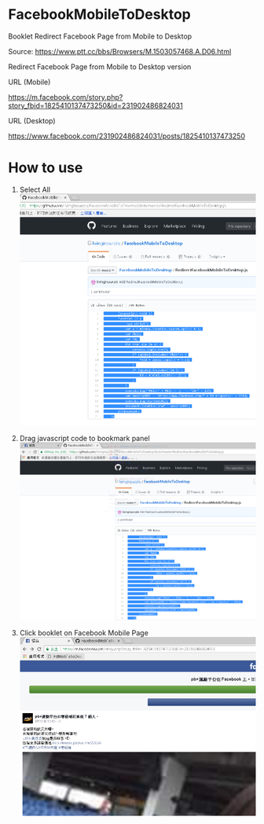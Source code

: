 # FacebookMobileToDesktop
Booklet Redirect Facebook Page from Mobile to Desktop

Source: 
https://www.ptt.cc/bbs/Browsers/M.1503057468.A.D06.html

Redirect Facebook Page from Mobile to Desktop version

URL (Mobile)

https://m.facebook.com/story.php?story_fbid=1825410137473250&id=231902486824031

URL (Desktop)

https://www.facebook.com/231902486824031/posts/1825410137473250

# How to use

01. Select All
![alt text](https://raw.githubusercontent.com/livinginpurple/FacebookMobileToDesktop/master/Images/01.png "Select All")

02. Drag javascript code to bookmark panel
![alt text](https://raw.githubusercontent.com/livinginpurple/FacebookMobileToDesktop/master/Images/02.png "Drag javascript code to bookmark panel")

03. Click booklet on Facebook Mobile Page 
![alt text](https://raw.githubusercontent.com/livinginpurple/FacebookMobileToDesktop/master/Images/03.png "Click booklet on Facebook Mobile Page")